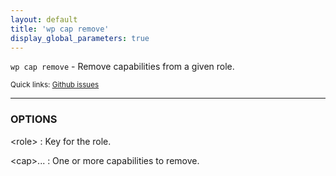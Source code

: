 ```yaml
---
layout: default
title: 'wp cap remove'
display_global_parameters: true
---
```


`wp cap remove` - Remove capabilities from a given role.

<small>Quick links: <a href="https://github.com/wp-cli/wp-cli/issues?q=is%3Aopen+label%3Acommand%3Acap-remove+sort%3Aupdated-desc">Github issues</a></small>

<hr />

### OPTIONS

&lt;role&gt;
: Key for the role.

&lt;cap&gt;...
: One or more capabilities to remove.



